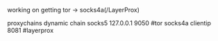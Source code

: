 working on getting tor -> socks4a(/LayerProx)


proxychains dynamic chain
socks5 127.0.0.1 9050 	#tor
socks4a clientip 8081	#layerprox
